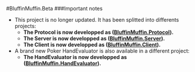 #BluffinMuffin.Beta
###Important notes
 * This project is no longer updated. It has been splitted into differents projects:
   * **The Protocol is now developped as  ([BluffinMuffin.Protocol](https://github.com/Ericmas001/BluffinMuffin.Protocol)).**
   * **The Server is now developped as ([BluffinMuffin.Server](https://github.com/Ericmas001/BluffinMuffin.Server)).**
   * **The Client is now developped as ([BluffinMuffin.Client](https://github.com/Ericmas001/BluffinMuffin.Client)).**
 * A brand new Poker HandEvaluator is also available in a different project:
   *  **The HandEvaluator is now developped as  ([BluffinMuffin.HandEvaluator](https://github.com/Ericmas001/BluffinMuffin.HandEvaluator)).**
